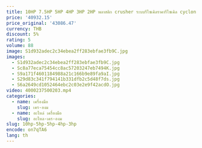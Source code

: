 ```yaml
---
title: 10HP 7.5HP 5HP 4HP 3HP 2HP พลาสติก crusher ระบบรีไซเคิลราคารีไซเคิล cyclone สําหรับพลาสติก granulator
price: '40932.15'
price_original: '43086.47'
currency: THB
discount: 5%
rating: 5
volume: 88
image: S1d932adec2c34ebea2ff283ebfae3fb9C.jpg
images:
  - S1d932adec2c34ebea2ff283ebfae3fb9C.jpg
  - Sc8a77eca75454cc8ac57203247eb7494K.jpg
  - S9a171f4601184988a21c166b9e89fa9aI.jpg
  - S29d83c341f794141b331dfb2c5d48f7ds.jpg
  - S6a2649cd1052464ebc2c03e2e9f42acdO.jpg
video: 4000237500203.mp4
categories:
  - name: เครื่องมือ
    slug: เคร-องม
  - name: อะไหล่ เครื่องมือ
    slug: อะไหล-เคร-องม
slug: 10hp-5hp-5hp-4hp-3hp
encode: on7qTA6
lang: th
---
```

  